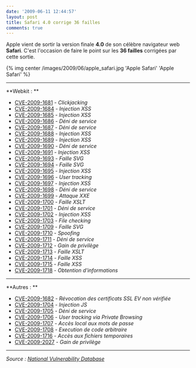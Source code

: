 ```yaml
---
date: '2009-06-11 12:44:57'
layout: post
title: Safari 4.0 corrige 36 failles
comments: true
---
```


Apple vient de sortir la version finale **4.0** de son célèbre navigateur web **Safari**. C'est l'occasion de faire le point sur les **36 failles** corrigées par cette sortie.

{% img center /images/2009/06/apple_safari.jpg 'Apple Safari' 'Apple Safari' %}

****

**Webkit : **
	
  * [CVE-2009-1681](http://web.nvd.nist.gov/view/vuln/detail?vulnId=CVE-2009-1681) - _Clickjacking_
  * [CVE-2009-1684](http://web.nvd.nist.gov/view/vuln/detail?vulnId=CVE-2009-1684) - _Injection XSS_
  * [CVE-2009-1685](http://web.nvd.nist.gov/view/vuln/detail?vulnId=CVE-2009-1685) - _Injection XSS_
  * [CVE-2009-1686](http://web.nvd.nist.gov/view/vuln/detail?vulnId=CVE-2009-1686) - _Déni de service_
  * [CVE-2009-1687](http://web.nvd.nist.gov/view/vuln/detail?vulnId=CVE-2009-1687) - _Déni de service_
  * [CVE-2009-1688](http://web.nvd.nist.gov/view/vuln/detail?vulnId=CVE-2009-1688) - _Injection XSS_
  * [CVE-2009-1689](http://web.nvd.nist.gov/view/vuln/detail?vulnId=CVE-2009-1689) - _Injection XSS_
  * [CVE-2009-1690](http://web.nvd.nist.gov/view/vuln/detail?vulnId=CVE-2009-1690) - _Déni de service_
  * [CVE-2009-1691](http://web.nvd.nist.gov/view/vuln/detail?vulnId=CVE-2009-1691) - _Injection XSS_
  * [CVE-2009-1693](http://web.nvd.nist.gov/view/vuln/detail?vulnId=CVE-2009-1693) - _Faille SVG_
  * [CVE-2009-1694](http://web.nvd.nist.gov/view/vuln/detail?vulnId=CVE-2009-1694) - _Faille SVG_
  * [CVE-2009-1695](http://web.nvd.nist.gov/view/vuln/detail?vulnId=CVE-2009-1695) - _Injection XSS_
  * [CVE-2009-1696](http://web.nvd.nist.gov/view/vuln/detail?vulnId=CVE-2009-1696) - _User tracking_
  * [CVE-2009-1697](http://web.nvd.nist.gov/view/vuln/detail?vulnId=CVE-2009-1697) - _Injection XSS_
  * [CVE-2009-1698](http://web.nvd.nist.gov/view/vuln/detail?vulnId=CVE-2009-1698) - _Déni de service_
  * [CVE-2009-1699](http://web.nvd.nist.gov/view/vuln/detail?vulnId=CVE-2009-1699) - _Attaque XXE_
  * [CVE-2009-1700](http://web.nvd.nist.gov/view/vuln/detail?vulnId=CVE-2009-1700) - _Faille XSLT_
  * [CVE-2009-1701](http://web.nvd.nist.gov/view/vuln/detail?vulnId=CVE-2009-1701) - _Déni de service_
  * [CVE-2009-1702](http://web.nvd.nist.gov/view/vuln/detail?vulnId=CVE-2009-1702) - _Injection XSS_
  * [CVE-2009-1703](http://web.nvd.nist.gov/view/vuln/detail?vulnId=CVE-2009-1703) - _File checking_
  * [CVE-2009-1709](http://web.nvd.nist.gov/view/vuln/detail?vulnId=CVE-2009-1709) - _Faille SVG_
  * [CVE-2009-1710](http://web.nvd.nist.gov/view/vuln/detail?vulnId=CVE-2009-1710) - _Spoofing_
  * [CVE-2009-1711](http://web.nvd.nist.gov/view/vuln/detail?vulnId=CVE-2009-1711) - _Déni de service_
  * [CVE-2009-1712](http://web.nvd.nist.gov/view/vuln/detail?vulnId=CVE-2009-1712) - _Gain de privilège_
  * [CVE-2009-1713](http://web.nvd.nist.gov/view/vuln/detail?vulnId=CVE-2009-1713) - _Faille XSLT_
  * [CVE-2009-1714](http://web.nvd.nist.gov/view/vuln/detail?vulnId=CVE-2009-1714) - _Faille XSS_
  * [CVE-2009-1715](http://web.nvd.nist.gov/view/vuln/detail?vulnId=CVE-2009-1715) - _Faille XSS_
  * [CVE-2009-1718](http://web.nvd.nist.gov/view/vuln/detail?vulnId=CVE-2009-1718) - _Obtention d'informations_

****

**Autres : **
	
  * [CVE-2009-1682](http://web.nvd.nist.gov/view/vuln/detail?vulnId=CVE-2009-1682) - _Révocation des certificats SSL EV non vérifiée_
  * [](http://web.nvd.nist.gov/view/vuln/detail?vulnId=CVE-2009-1682)[CVE-2009-1704](http://web.nvd.nist.gov/view/vuln/detail?vulnId=CVE-2009-1704) - _Injection JS_
  * [](http://web.nvd.nist.gov/view/vuln/detail?vulnId=CVE-2009-1704)[CVE-2009-1705](http://web.nvd.nist.gov/view/vuln/detail?vulnId=CVE-2009-1705) - _Déni de service_
  * [](http://web.nvd.nist.gov/view/vuln/detail?vulnId=CVE-2009-1705)[CVE-2009-1706](http://web.nvd.nist.gov/view/vuln/detail?vulnId=CVE-2009-1706) - _User tracking via Private Browsing_
  * [](http://web.nvd.nist.gov/view/vuln/detail?vulnId=CVE-2009-1706)[CVE-2009-1707](http://web.nvd.nist.gov/view/vuln/detail?vulnId=CVE-2009-1707) - _Accès local aux mots de passe_
  * [](http://web.nvd.nist.gov/view/vuln/detail?vulnId=CVE-2009-1707)[CVE-2009-1708](http://web.nvd.nist.gov/view/vuln/detail?vulnId=CVE-2009-1708) - _Execution de code arbitraire_
  * [](http://web.nvd.nist.gov/view/vuln/detail?vulnId=CVE-2009-1708)[CVE-2009-1716](http://web.nvd.nist.gov/view/vuln/detail?vulnId=CVE-2009-1716) - _Accès aux fichiers temporaires_
  * [](http://web.nvd.nist.gov/view/vuln/detail?vulnId=CVE-2009-1716)[CVE-2009-2027](http://web.nvd.nist.gov/view/vuln/detail?vulnId=CVE-2009-2027) - _Gain de privilège_

****

_Source : [National Vulnerability Database](http://nvd.nist.gov/)_
